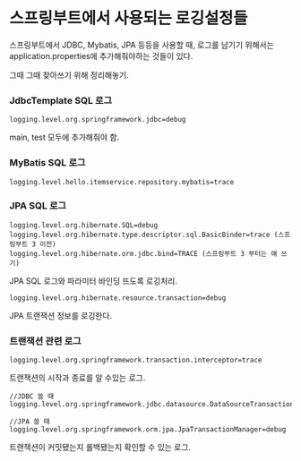 # 스프링부트에서 사용되는 로깅설정들

스프링부트에서 JDBC, Mybatis, JPA 등등을 사용할 때, 로그를 남기기 위해서는 application.properties에 추가해줘야하는 것들이 있다. 

그때 그때 찾아쓰기 위해 정리해놓기.

### JdbcTemplate SQL 로그
~~~properties
logging.level.org.springframework.jdbc=debug
~~~
main, test 모두에 추가해줘야 함.

### MyBatis SQL 로그
~~~properties
logging.level.hello.itemservice.repository.mybatis=trace
~~~

### JPA SQL 로그
~~~properties
logging.level.org.hibernate.SQL=debug
logging.level.org.hibernate.type.descriptor.sql.BasicBinder=trace (스프링부트 3 이전)
logging.level.org.hibernate.orm.jdbc.bind=TRACE (스프링부트 3 부터는 얘 쓰기)
~~~
JPA SQL 로그와 파라미터 바인딩 뜨도록 로깅처리.

~~~properties
logging.level.org.hibernate.resource.transaction=debug
~~~
JPA 트랜잭션 정보를 로깅한다. 

### 트랜잭션 관련 로그
~~~properties
logging.level.org.springframework.transaction.interceptor=trace
~~~
트랜잭션의 시작과 종료를 알 수있는 로그. 

~~~properties
//JDBC 쓸 때
logging.level.org.springframework.jdbc.datasource.DataSourceTransactionManager=debug

//JPA 쓸 때
logging.level.org.springframework.orm.jpa.JpaTransactionManager=debug
~~~
트랜잭션이 커밋됐는지 롤백됐는지 확인할 수 있는 로그.

